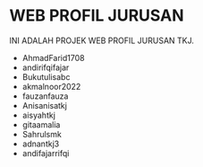 # WEB PROFIL JURUSAN
INI ADALAH PROJEK WEB PROFIL JURUSAN TKJ.
- AhmadFarid1708
- andirifqifajar
- Bukutulisabc
- akmalnoor2022
- fauzanfauza
- Anisanisatkj
- aisyahtkj
- gitaamalia
- Sahrulsmk
- adnantkj3
- andifajarrifqi



